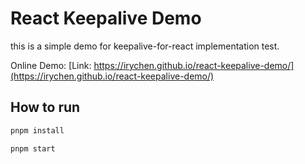 # React Keepalive Demo

this is a simple demo for keepalive-for-react implementation test.

Online Demo: [Link: https://irychen.github.io/react-keepalive-demo/](https://irychen.github.io/react-keepalive-demo/)

## How to run

```bash
pnpm install

pnpm start
```
